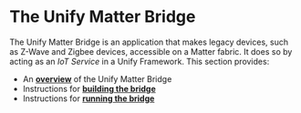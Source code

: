 # The Unify Matter Bridge

The Unify Matter Bridge is an application that makes legacy devices, such as
Z-Wave and Zigbee devices, accessible on a Matter fabric. It does so by acting as
an _IoT Service_ in a Unify Framework. This section provides:

- An [**overview**](./readme_overview.md) of the Unify Matter Bridge
- Instructions for [**building the bridge**](./readme_building.md)
- Instructions for [**running the bridge**](./readme_user.md)